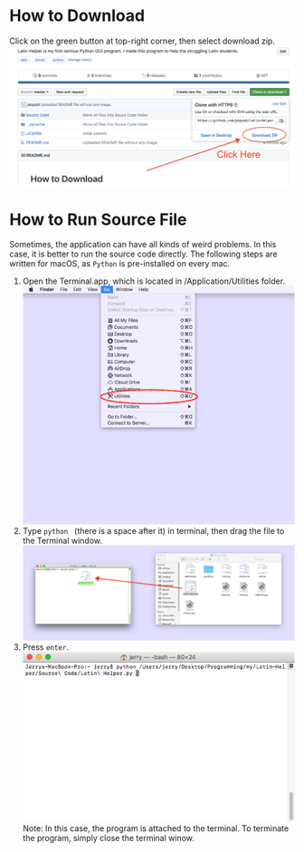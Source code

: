 # How to Download 
Click on the green button at top-right corner, then select download zip.
![Screenshot](images/1.png)
# How to Run Source File
Sometimes, the application can have all kinds of weird problems. In this case, it is better to run the source code directly. The following steps are written for macOS, as `Python` is pre-installed on every mac.
1. Open the Terminal.app, which is located in /Application/Utilities folder.
![Screenshot](images/2.png)
2. Type `python ` (there is a space after it) in terminal, then drag the file to the Terminal window. 
![Screenshot](images/3.png)
3. Press `enter`.
![Screenshot](images/4.png)
Note: In this case, the program is attached to the terminal. To terminate the program, simply close the terminal winow. 